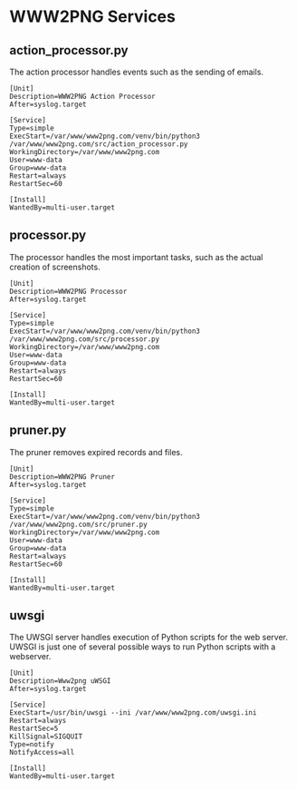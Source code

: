 # WWW2PNG Services

## action_processor.py
The action processor handles events such as the sending of emails.
```
[Unit]
Description=WWW2PNG Action Processor
After=syslog.target

[Service]
Type=simple
ExecStart=/var/www/www2png.com/venv/bin/python3 /var/www/www2png.com/src/action_processor.py
WorkingDirectory=/var/www/www2png.com
User=www-data
Group=www-data
Restart=always
RestartSec=60

[Install]
WantedBy=multi-user.target
```

## processor.py
The processor handles the most important tasks, such as the actual creation of screenshots.
```
[Unit]
Description=WWW2PNG Processor
After=syslog.target

[Service]
Type=simple
ExecStart=/var/www/www2png.com/venv/bin/python3 /var/www/www2png.com/src/processor.py
WorkingDirectory=/var/www/www2png.com
User=www-data
Group=www-data
Restart=always
RestartSec=60

[Install]
WantedBy=multi-user.target
```

## pruner.py
The pruner removes expired records and files.
```
[Unit]
Description=WWW2PNG Pruner
After=syslog.target

[Service]
Type=simple
ExecStart=/var/www/www2png.com/venv/bin/python3 /var/www/www2png.com/src/pruner.py
WorkingDirectory=/var/www/www2png.com
User=www-data
Group=www-data
Restart=always
RestartSec=60

[Install]
WantedBy=multi-user.target
```

## uwsgi
The UWSGI server handles execution of Python scripts for the web server. UWSGI is just one of several possible ways to run Python scripts with a webserver.
```
[Unit]
Description=Www2png uWSGI
After=syslog.target

[Service]
ExecStart=/usr/bin/uwsgi --ini /var/www/www2png.com/uwsgi.ini
Restart=always
RestartSec=5
KillSignal=SIGQUIT
Type=notify
NotifyAccess=all

[Install]
WantedBy=multi-user.target
```
